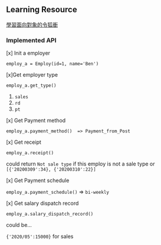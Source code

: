 ## Learning Resource
[學習面向對象的令狐衝](https://mp.weixin.qq.com/s?__biz=MzAxOTc0NzExNg==&mid=2665513353&idx=1&sn=a5dc69542fae6aabf0fef9b5f5881a9d&chksm=80d679cab7a1f0dc530bd1745c2c9552b739afc701ecb2f8e1eba8624d1fefc2c3cc64cd1d30&scene=21#wechat_redirect)

### Implemented API

[x] Init a employer

`employ_a = Employ(id=1, name='Ben')`

[x]Get employer type

`employ_a.get_type()`  
1. `sales`
2. `rd`
3. `pt`

[x] Get Payment method

`employ_a.payment_method()  => Payment_from_Post`

[x] Get receipt

`employ_a.receipt()` 

could return `Not sale type` if this employ is not a sale type
or `[{'20200309':34}, {'20200310':22}]`

[x] Get Payment schedule

`employ_a.payment_schedule()` => `bi-weekly`

[x] Get salary dispatch record

`employ_a.salary_dispatch_record()`

 could be... 

 `{'2020/05':15000}` for sales







